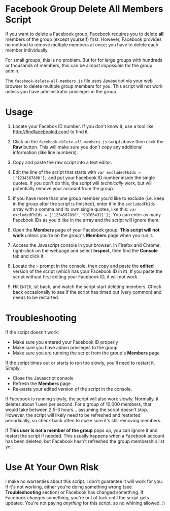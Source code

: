# Facebook Group Delete All Members Script
If you want to delete a Facebook group, Facebook requires you to delete **all** members of the group (except yourself) first. However, Facebook provides no method to remove multiple members at once; you have to delete each member individually.

For small groups, this is no problem. But for for large groups with hundreds or thousands of members, this can be almost *impossible* for the group admin.

The `facebook-delete-all-members.js` file uses Javascript via your web browser to delete multiple group members for you. This script will not work unless you have administrator privileges in the group.

# Usage

1. Locate your Facebok ID number. If you don't know it, use a tool like http://findfacebookid.com/ to find it.

1. Click on the `facebook-delete-all-members.js` script above then click the **Raw** button. This will make sure you don't copy any additional information (like line numbers).

1. Copy and paste the raw script into a text editor.

1. Edit the line of the script that starts with `var excludedFbIds = ['1234567890'];` and put your Facebook ID number inside the single quotes. If you don't do this, the script will *technically* work, but will potentially remove your account from the group.

1. If you have more than one group member you'd like to exclude (i.e. keep in the group after the script is finished), enter it in the `excludedFbIds` array with a comma and its own single quotes, like this: `var excludedFbIds = ['1234567890','987654321'];`. You can enter as many Facebook IDs as you'd like in the array and the script will ignore them.

1. Open the **Members** page of your Facebook group. **This script will not work** unless you're on the group's **Members** page when you run it.

1. Access the Javascript console in your browser. In Firefox and Chrome, right-click on the webpage and select **Inspect**, then find the **Console** tab and click it.

1. Locate the `>` prompt in the console, then copy and paste the **edited** version of the script (which has your Facebook ID in it). If you paste the script without first editing your Facebook ID, it will not work.

1. Hit `ENTER`, sit back, and watch the script start deleting members. Check back occasionally to see if the script has timed out (very common) and needs to be restarted.

# Troubleshooting
If the script doesn't work:
* Make sure you entered your Facebook ID properly
* Make sure you have admin privileges to the group
* Make sure you are running the script from the group's **Members** page

If the script times out or starts to run too slowly, you'll need to restart it. Simply:
* Close the Javascript console
* Refresh the **Members** page
* Re-paste your edited version of the script in the console.

If Facebook is running slowly, the script will also work slowly. Normally, it deletes about 1 user per second. For a group of 10,000 members, that would take between 2.5-3 hours... assuming the script doesn't stop. However, the script will likely need to be refreshed and restarted periodically, so check back often to make sure it's still removing members.

If **This user is not a member of the group** pops up, you can ignore it and restart the script if needed. This usually happens when a Facebook account has been deleted, but Facebook hasn't refreshed the group membership list yet.

# Use At Your Own Risk
I make no warranties about this script. I don't guarantee it will work for you. If it's not working, either you're doing something wrong (see **Troubleshooting** section) or Facebook has changed something. If Facebook changes something, you're out of luck until the script gets updated. You're not paying *anything* for this script, so no whining allowed. :)


